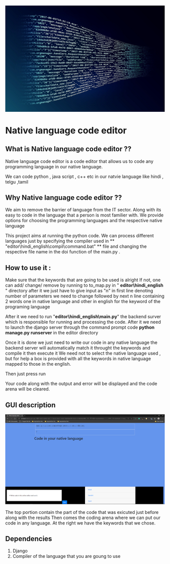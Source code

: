 ![GitHub Logo](https://github.com/jayant-ism/Native_language_code_editor-Owner/blob/master/img/logo.jpg)

# Native language code editor 

## What is Native language code editor  ?? 
Native language code editor is a code editor that  allows us to code any programming language in our native language.

We can code python , java script , c++ etc in our natvie language like hindi , telgu ,tamil

## Why Native language code editor  ??

We aim to remove the barrier of language from the IT sector. Along with its easy to code in the language that a person is most familier with.
We provide options for choosing the programming languages and the respective native language

This project aims at running the python code. We can process different languages just by specifying the compiler used in
** "editor\hindi_english\compil\command.bat" ** file and changing the respective file name in the doi function of the main.py .


## How to use it :
Make sure that the keywords that are going to be used is alright
If not, one can add/ change/ remove by running to to_map.py in  " **editor\hindi_english** "  directory after it
    we just have to give input as "n" in first line denoting number of parameters we need to change 
    followed by next n line containing 2 words one in native language and other in english for the keyword of the programing language 


After it we need to run "**editor\hindi_english\main.py**" the backend surver which is responsible for running and processing the code.
After it we need to launch the django server through the command prompt code  **python manage.py runserver**  in the editor directory

Once it is done we just need to write our code in any native language the backend server will automatically match it throught the keywords
and compile it then execute it We need not to select the native language used , but for help a box is provided with all the keywords in native
language mapped to those in the english.

Then just press run 

Your code along with the output  and error will be displayed and the code arena will be cleared.

## GUI description
![GitHub Logo](https://github.com/jayant-ism/Native_language_code_editor-Owner/blob/master/img/Screenshot%20(132).png)

The top portion contain the part of the code that was exicuted just before along with the results 
Then comes the coding arena where we can put our code in any language. 
At the right we have the keywords that we chose.

## Dependencies 
1. Django 
2. Compiler of the language that you are goung to use



